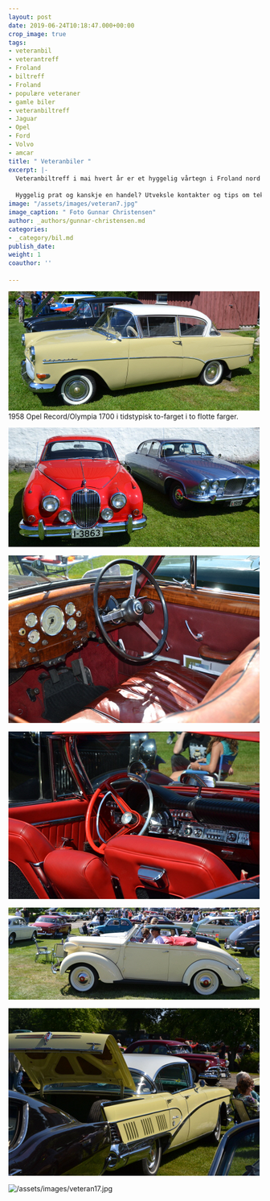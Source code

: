 ```yaml
---
layout: post
date: 2019-06-24T10:18:47.000+00:00
crop_image: true
tags:
- veteranbil
- veterantreff
- Froland
- biltreff
- Froland
- populære veteraner
- gamle biler
- veteranbiltreff
- Jaguar
- Opel
- Ford
- Volvo
- amcar
title: " Veteranbiler "
excerpt: |-
  Veteranbiltreff i mai hvert år er et hyggelig vårtegn i Froland nord for Arendal. På Froland i Agder skjer det hvert år i mai. Da stiller stolte bileiere fra nær og fjern med blank-pussede doninger for å bli kjent, se og bli sett. Samt å lære av hverandre.

  Hyggelig prat og kanskje en handel? Utveksle kontakter og tips om tekniske løsninger?
image: "/assets/images/veteran7.jpg"
image_caption: " Foto Gunnar Christensen"
author: _authors/gunnar-christensen.md
categories:
- _category/bil.md
publish_date: 
weight: 1
coauthor: ''

---
```

![](/assets/images/veteran11.jpg)  
1958 Opel Record/Olympia 1700 i tidstypisk to-farget i to flotte farger.

![](/assets/images/veteran12.jpg)

![](/assets/images/veteran23.jpg)

![](/assets/images/veteran19.jpg)

![](/assets/images/veteran18.jpg)

![](/assets/images/veteran10.jpg)

![/assets/images/veteran17.jpg](https://app.forestry.io/sites/afjoa9tu1jlglg/body-media//assets/images/veteran17.jpg)